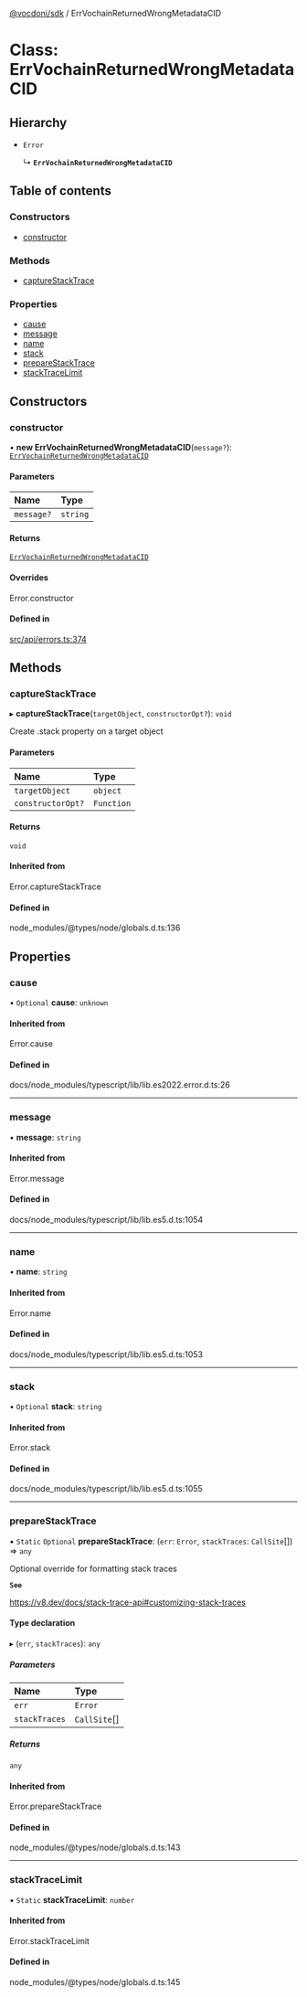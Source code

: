 [@vocdoni/sdk](/sdk) / ErrVochainReturnedWrongMetadataCID

# Class: ErrVochainReturnedWrongMetadataCID

## Hierarchy

- `Error`

  ↳ **`ErrVochainReturnedWrongMetadataCID`**

## Table of contents

### Constructors

- [constructor](ErrVochainReturnedWrongMetadataCID#constructor)

### Methods

- [captureStackTrace](ErrVochainReturnedWrongMetadataCID#capturestacktrace)

### Properties

- [cause](ErrVochainReturnedWrongMetadataCID#cause)
- [message](ErrVochainReturnedWrongMetadataCID#message)
- [name](ErrVochainReturnedWrongMetadataCID#name)
- [stack](ErrVochainReturnedWrongMetadataCID#stack)
- [prepareStackTrace](ErrVochainReturnedWrongMetadataCID#preparestacktrace)
- [stackTraceLimit](ErrVochainReturnedWrongMetadataCID#stacktracelimit)

## Constructors

### constructor

• **new ErrVochainReturnedWrongMetadataCID**(`message?`): [`ErrVochainReturnedWrongMetadataCID`](ErrVochainReturnedWrongMetadataCID)

#### Parameters

| Name | Type |
| :------ | :------ |
| `message?` | `string` |

#### Returns

[`ErrVochainReturnedWrongMetadataCID`](ErrVochainReturnedWrongMetadataCID)

#### Overrides

Error.constructor

#### Defined in

[src/api/errors.ts:374](https://github.com/vocdoni/vocdoni-sdk/blob/179c92b4cecfec787d968dc02b519f64ee15c5d3/src/api/errors.ts#L374)

## Methods

### captureStackTrace

▸ **captureStackTrace**(`targetObject`, `constructorOpt?`): `void`

Create .stack property on a target object

#### Parameters

| Name | Type |
| :------ | :------ |
| `targetObject` | `object` |
| `constructorOpt?` | `Function` |

#### Returns

`void`

#### Inherited from

Error.captureStackTrace

#### Defined in

node_modules/@types/node/globals.d.ts:136

## Properties

### cause

• `Optional` **cause**: `unknown`

#### Inherited from

Error.cause

#### Defined in

docs/node_modules/typescript/lib/lib.es2022.error.d.ts:26

___

### message

• **message**: `string`

#### Inherited from

Error.message

#### Defined in

docs/node_modules/typescript/lib/lib.es5.d.ts:1054

___

### name

• **name**: `string`

#### Inherited from

Error.name

#### Defined in

docs/node_modules/typescript/lib/lib.es5.d.ts:1053

___

### stack

• `Optional` **stack**: `string`

#### Inherited from

Error.stack

#### Defined in

docs/node_modules/typescript/lib/lib.es5.d.ts:1055

___

### prepareStackTrace

▪ `Static` `Optional` **prepareStackTrace**: (`err`: `Error`, `stackTraces`: `CallSite`[]) => `any`

Optional override for formatting stack traces

**`See`**

https://v8.dev/docs/stack-trace-api#customizing-stack-traces

#### Type declaration

▸ (`err`, `stackTraces`): `any`

##### Parameters

| Name | Type |
| :------ | :------ |
| `err` | `Error` |
| `stackTraces` | `CallSite`[] |

##### Returns

`any`

#### Inherited from

Error.prepareStackTrace

#### Defined in

node_modules/@types/node/globals.d.ts:143

___

### stackTraceLimit

▪ `Static` **stackTraceLimit**: `number`

#### Inherited from

Error.stackTraceLimit

#### Defined in

node_modules/@types/node/globals.d.ts:145
